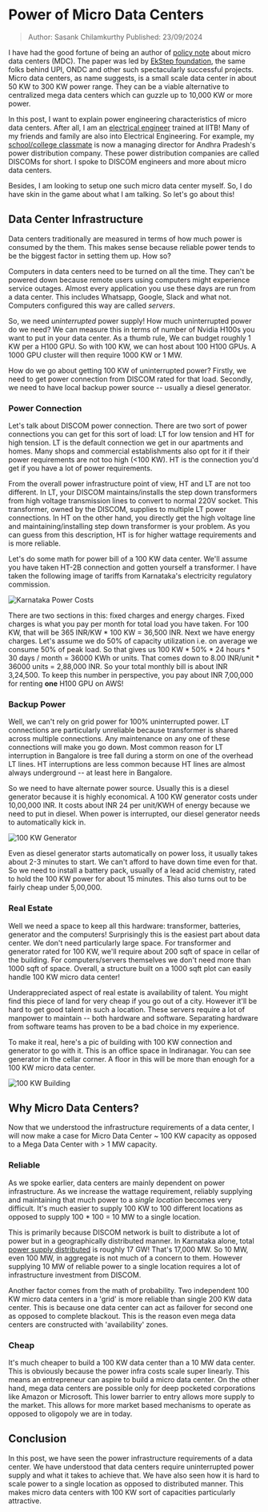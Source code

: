 # Power of Micro Data Centers

> Author: Sasank Chilamkurthy
> Published: 23/09/2024

I have had the good fortune of being an author of [policy note](https://pplus.ai/micromega) about micro data centers (MDC). The paper was led by [EkStep foundation](https://peopleplus.ai/occ), the same folks behind UPI, ONDC and other such spectacularly successful projects. Micro data centers, as name suggests, is a small scale data center in about 50 KW to 300 KW power range. They can be a viable alternative to centralized mega data centers which can guzzle up to 10,000 KW or more power.

In this post, I want to explain power engineering characteristics of micro data centers. After all, I am an [electrical engineer](https://chsasank.com/what-I-learnt-at-iit-bombay.html) trained at IITB! Many of my friends and family are also into Electrical Engineering. For example, my [school/college classmate](https://twitter.com/prudhvitej157) is now a managing director for Andhra Pradesh's power distribution company. These power distribution companies are called DISCOMs for short. I spoke to DISCOM engineers and more about micro data centers.

Besides, I am looking to setup one such micro data center myself. So, I do have skin in the game about what I am talking. So let's go about this!

## Data Center Infrastructure

Data centers traditionally are measured in terms of how much power is consumed by the them. This makes sense because reliable power tends to be the biggest factor in setting them up. How so?

Computers in data centers need to be turned on all the time. They can't be powered down because remote users using computers might experience service outages. Almost every application you use these days are run from a data center. This includes Whatsapp, Google, Slack and what not. Computers configured this way are called *servers*.

So, we need *uninterrupted* power supply! How much uninterrupted power do we need? We can measure this in terms of number of Nvidia H100s you want to put in your data center. As a thumb rule, We can budget roughly 1 KW per a H100 GPU. So with 100 KW, we can host about 100 H100 GPUs. A 1000 GPU cluster will then require 1000 KW or 1 MW.

How do we go about getting 100 KW of uninterrupted power? Firstly, we need to get power connection from DISCOM rated for that load. Secondly, we need to have local backup power source -- usually a diesel generator.

### Power Connection

Let's talk about DISCOM power connection. There are two sort of power connections you can get for this sort of load: LT for low tension and HT for high tension. LT is the default connection we get in our apartments and homes. Many shops and commercial establishments also opt for it if their power requirements are not too high (<100 KW). HT is the connection you'd get if you have a lot of power requirements.

From the overall power infrastructure point of view, HT and LT are not too different. In LT, your DISCOM maintains/installs the step down transformers from high voltage transmission lines to convert to normal 220V socket. This transformer, owned by the DISCOM, supplies to multiple LT power connections. In HT on the other hand, you directly get the high voltage line and maintaining/installing step down transformer is your problem. As you can guess from this description, HT is for higher wattage requirements and is more reliable.

Let's do some math for power bill of a 100 KW data center. We'll assume you have taken HT-2B connection and gotten yourself a transformer. I have taken the following image of tariffs from Karnataka's electricity regulatory commission. 

![Karnataka Power Costs](/_static/blog/kerc_power_tariff.png)

There are two sections in this: fixed charges and energy charges. Fixed charges is what you pay per month for total load you have taken. For 100 KW, that will be 365 INR/KW * 100 KW = 36,500 INR. Next we have energy charges. Let's assume we do 50% of capacity utilization i.e. on average we consume 50% of peak load. So that gives us 100 KW * 50% * 24 hours * 30 days / month = 36000 KWh or units. That comes down to 8.00 INR/unit * 36000 units = 2,88,000 INR. So your total monthly bill is about INR 3,24,500. To keep this number in perspective, you pay about INR 7,00,000 for renting **one** H100 GPU on AWS!

### Backup Power

Well, we can't rely on grid power for 100% uninterrupted power. LT connections are particularly unreliable because transformer is shared across multiple connections. Any maintenance on any one of these connections will make you go down. Most common reason for LT interruption in Bangalore is tree fall during a storm on one of the overhead LT lines. HT interruptions are less common because HT lines are almost always underground -- at least here in Bangalore.

So we need to have alternate power source. Usually this is a diesel generator because it is highly economical. A 100 KW generator costs under 10,00,000 INR. It costs about INR 24 per unit/KWH of energy because we need to put in diesel. When power is interrupted, our diesel generator needs to automatically kick in.

![100 KW Generator](/_static/blog/100kw-generator.png)

Even as diesel generator starts automatically on power loss, it usually takes about 2-3 minutes to start. We can't afford to have down time even for that. So we need to install a battery pack, usually of a lead acid chemistry, rated to hold the 100 KW power for about 15 minutes. This also turns out to be fairly cheap under 5,00,000.

### Real Estate

Well we need a space to keep all this hardware: transformer, batteries, generator and the computers! Surprisingly this is the easiest part about data center. We don't need particularly large space. For transformer and generator rated for 100 KW, we'll require about 200 sqft of space in cellar of the building. For computers/servers themselves we don't need more than 1000 sqft of space. Overall, a structure built on a 1000 sqft plot can easily handle 100 KW micro data center!

Underappreciated aspect of real estate is availability of talent. You might find this piece of land for very cheap if you go out of a city. However it'll be hard to get good talent in such a location. These servers require a lot of manpower to maintain -- both hardware and software. Separating hardware from software teams has proven to be a bad choice in my experience.

To make it real, here's a pic of building with 100 KW connection and generator to go with it. This is an office space in Indiranagar. You can see generator in the cellar corner. A floor in this will be more than enough for a 100 KW micro data center.

![100 KW Building](/_static/blog/100kw-building.png)


## Why Micro Data Centers?

Now that we understood the infrastructure requirements of a data center, I will now make a case for Micro Data Center ~ 100 KW capacity as opposed to a Mega Data Center with > 1 MW capacity. 


### Reliable

As we spoke earlier, data centers are mainly dependent on power infrastructure. As we increase the wattage requirement, reliably supplying and maintaining that much power to a *single location* becomes very difficult. It's much easier to supply 100 KW to 100 different locations as opposed to supply 100 * 100 = 10 MW to a single location.

This is primarily because DISCOM network is built to distribute a lot of power but in a geographically distributed manner. In Karnataka alone, total [power supply distributed](https://cea.nic.in/dashboard/?lang=en) is roughly 17 GW! That's 17,000 MW. So 10 MW, even 100 MW, in aggregate is not much of a concern to them. However supplying 10 MW of reliable power to a single location requires a lot of infrastructure investment from DISCOM. 

Another factor comes from the math of probability. Two independent 100 KW micro data centers in a 'grid' is more reliable than single 200 KW data center. This is because one data center can act as failover for second one as opposed to complete blackout. This is the reason even mega data centers are constructed with 'availability' zones. 

### Cheap

It's much cheaper to build a 100 KW data center than a 10 MW data center. This is obviously because the power infra costs scale super linearly. This means an entrepreneur can aspire to build a micro data center. On the other hand, mega data centers are possible only for deep pocketed corporations like Amazon or Microsoft. This lower barrier to entry allows more supply to the market. This allows for more market based mechanisms to operate as opposed to oligopoly we are in today.

## Conclusion

In this post, we have seen the power infrastructure requirements of a data center. We have understood that data centers require uninterrupted power supply and what it takes to achieve that. We have also seen how it is hard to scale power to a single location as opposed to distributed manner. This makes micro data centers with 100 KW sort of capacities particularly attractive.
